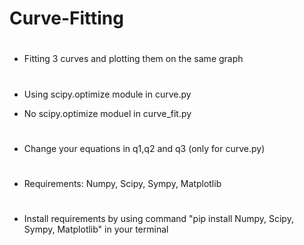 # Curve-Fitting

#
 - Fitting 3 curves and plotting them on the same graph
#
 - Using scipy.optimize module in curve.py

 - No scipy.optimize moduel in curve_fit.py
#
 - Change your equations in q1,q2 and q3 (only for curve.py)
#
 - Requirements: Numpy, Scipy, Sympy, Matplotlib
#
 - Install requirements by using command "pip install Numpy, Scipy, Sympy, Matplotlib" in your terminal
